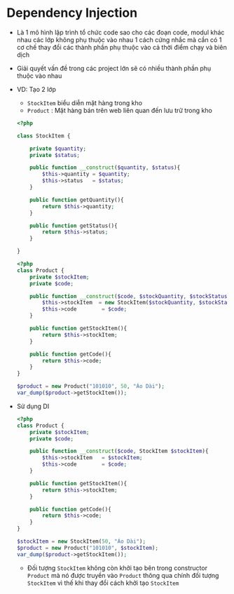 # Dependency Injection 
- Là 1 mô hình lập trình tổ chức code sao cho các đoạn code, modul khác nhau các lớp không phụ thuộc vào nhau 1 cách cứng nhắc mà cần có 1 cơ chế thay đổi các thành phần phụ thuộc vào cả thời điểm chạy và biên dịch 
- Giải quyết vấn đề trong các project lớn sẽ có nhiều thành phần phụ thuộc vào nhau 

- VD: Tạo 2 lớp
    - `StockItem` biểu diễn mặt hàng trong kho 
    - `Product` : Mặt hàng bán trên web liên quan đến lưu trữ trong kho 
    
    ```php
    <?php

    class StockItem {

        private $quantity;
        private $status;

        public function __construct($quantity, $status){
            $this->quantity = $quantity;
            $this->status   = $status;
        }

        public function getQuantity(){
            return $this->quantity;
        }

        public function getStatus(){
            return $this->status;
        }

    }
    ```

    ```php
    <?php
    class Product {
        private $stockItem;
        private $code;

        public function __construct($code, $stockQuantity, $stockStatus){
            $this->stockItem  = new StockItem($stockQuantity, $stockStatus);
            $this->code        = $code;
        }

        public function getStockItem(){
            return $this->stockItem;
        }

        public function getCode(){
            return $this->code;
        }
    }

    $product = new Product("101010", 50, "Áo Dài");
    var_dump($product->getStockItem());
    ```
- Sử dụng DI 
    ```php
    <?php
    class Product {
        private $stockItem;
        private $code;

        public function __construct($code, StockItem $stockItem){
            $this->stockItem   = $stockItem;
            $this->code        = $code;
        }

        public function getStockItem(){
            return $this->stockItem;
        }

        public function getCode(){
            return $this->code;
        }
    }

    $stockItem = new StockItem(50, "Áo Dài");
    $product = new Product("101010", $stockItem);
    var_dump($product->getStockItem());
    ```
    - Đối tượng `StockItem` không còn khởi tạo bên trong constructor `Product` mà nó được truyền vào `Product` thông qua chính đối tượng `StockItem` vì thế khi thay đổi cách khởi tạo `StockItem`